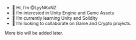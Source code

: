 - 👋 Hi, I’m @LyyNKxNZ
- 👀 I’m interested in Unity Engine and Game Assets
- 🌱 I’m currently learning Unity and Solidity
- 💞️ I’m looking to collaborate on Game and Crypto projects.

More bio will be added later.
